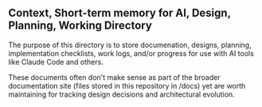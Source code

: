 ## Context, Short-term memory for AI, Design, Planning, Working Directory

The purpose of this directory is to store documenation, designs, planning, 
implementation checklists, work logs, and/or progress for use with AI tools 
like Claude Code and others. 

These documents often don't make sense as part of the broader documentation site 
(files stored in this repository in /docs) yet are worth maintaining for 
tracking design decisions and architectural evolution. 




